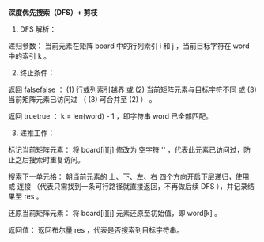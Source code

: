 **深度优先搜索（DFS）+ 剪枝**

1. DFS 解析：

递归参数： 当前元素在矩阵 board 中的行列索引 i 和 j ，当前目标字符在 word 中的索引 k 。

2. 终止条件：

返回 falsefalse ： (1) 行或列索引越界 或 (2) 当前矩阵元素与目标字符不同 或 (3) 当前矩阵元素已访问过 （ (3) 可合并至 (2) ） 。

返回 truetrue ： k = len(word) - 1 ，即字符串 word 已全部匹配。

3. 递推工作：

标记当前矩阵元素： 将 board[i][j] 修改为 空字符 '' ，代表此元素已访问过，防止之后搜索时重复访问。

搜索下一单元格： 朝当前元素的 上、下、左、右 四个方向开启下层递归，使用 或 连接 （代表只需找到一条可行路径就直接返回，不再做后续 DFS ），并记录结果至 res 。

还原当前矩阵元素： 将 board[i][j] 元素还原至初始值，即 word[k] 。

返回值： 返回布尔量 res ，代表是否搜索到目标字符串。
